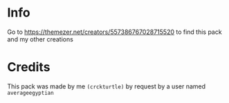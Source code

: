 # Info
Go to <https://themezer.net/creators/557386767028715520> to find this pack and my other creations

# Credits
This pack was made by me ```(crckturtle)``` by request by a user named ```averageegyptian```

